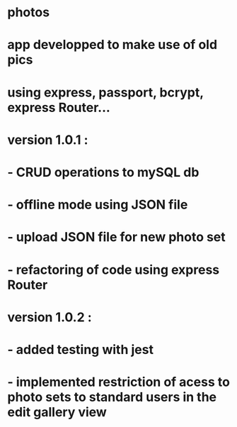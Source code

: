 # photos
# app developped to make use of old pics
# using express, passport, bcrypt, express Router... 
#
# version 1.0.1 :   
# - CRUD operations to mySQL db
# - offline mode using JSON file
# - upload JSON file for new photo set 
# - refactoring of code using express Router
# version 1.0.2 : 
# - added testing with jest
# - implemented restriction of acess to photo sets to standard users in the edit gallery view